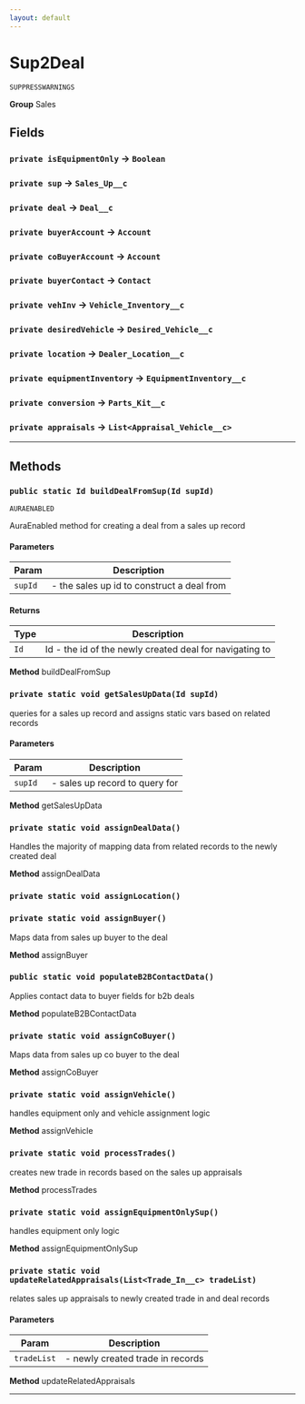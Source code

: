 ```yaml
---
layout: default
---
```

# Sup2Deal

`SUPPRESSWARNINGS`



**Group** Sales

## Fields

### `private isEquipmentOnly` → `Boolean`


### `private sup` → `Sales_Up__c`


### `private deal` → `Deal__c`


### `private buyerAccount` → `Account`


### `private coBuyerAccount` → `Account`


### `private buyerContact` → `Contact`


### `private vehInv` → `Vehicle_Inventory__c`


### `private desiredVehicle` → `Desired_Vehicle__c`


### `private location` → `Dealer_Location__c`


### `private equipmentInventory` → `EquipmentInventory__c`


### `private conversion` → `Parts_Kit__c`


### `private appraisals` → `List<Appraisal_Vehicle__c>`


---
## Methods
### `public static Id buildDealFromSup(Id supId)`

`AURAENABLED`

AuraEnabled method for creating a deal from a sales up record

#### Parameters

|Param|Description|
|---|---|
|`supId`|- the sales up id to construct a deal from|

#### Returns

|Type|Description|
|---|---|
|`Id`|Id - the id of the newly created deal for navigating to|


**Method** buildDealFromSup

### `private static void getSalesUpData(Id supId)`

queries for a sales up record and assigns static vars based on related records

#### Parameters

|Param|Description|
|---|---|
|`supId`|- sales up record to query for|


**Method** getSalesUpData

### `private static void assignDealData()`

Handles the majority of mapping data from related records to the newly created deal


**Method** assignDealData

### `private static void assignLocation()`
### `private static void assignBuyer()`

Maps data from sales up buyer to the deal


**Method** assignBuyer

### `public static void populateB2BContactData()`

Applies contact data to buyer fields for b2b deals


**Method** populateB2BContactData

### `private static void assignCoBuyer()`

Maps data from sales up co buyer to the deal


**Method** assignCoBuyer

### `private static void assignVehicle()`

handles equipment only and vehicle assignment logic


**Method** assignVehicle

### `private static void processTrades()`

creates new trade in records based on the sales up appraisals


**Method** processTrades

### `private static void assignEquipmentOnlySup()`

handles equipment only logic


**Method** assignEquipmentOnlySup

### `private static void updateRelatedAppraisals(List<Trade_In__c> tradeList)`

relates sales up appraisals to newly created trade in and deal records

#### Parameters

|Param|Description|
|---|---|
|`tradeList`|- newly created trade in records|


**Method** updateRelatedAppraisals

---
